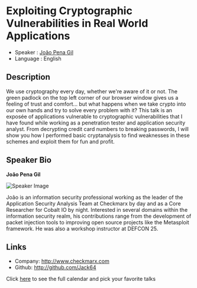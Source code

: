 Exploiting Cryptographic Vulnerabilities in Real World Applications
========================

* Speaker   : [João Pena Gil](https://pixels.camp/Jack64)
* Language  : English

Description
-----------

We use cryptography every day, whether we're aware of it or not. The green padlock on the top left corner of our
browser window gives us a feeling of trust and comfort... but what happens when we take crypto into our own hands
and try to solve every problem with it? This talk is an exposée of applications vulnerable to cryptographic 
vulnerabilities that I have found while working as a penetration tester and application security analyst. 
From decrypting credit card numbers to breaking passwords, I will show you how I performed basic cryptanalysis
to find weaknesses in these schemes and exploit them for fun and profit.

Speaker Bio
-----------

**João Pena Gil**

![Speaker Image](https://avatars0.githubusercontent.com/u/11641285?v=4&s=460)

João is an information security professional working as the leader of the Application Security Analysis Team at
Checkmarx by day and as a Core Researcher for Cobalt IO by night. Interested in several domains within the
information security realm, his contributions range from the development of packet injection tools to improving
open source projects like the Metasploit framework. He was also a workshop instructor at DEFCON 25.

Links
-----

* Company: http://www.checkmarx.com
* Github: http://github.com/Jack64

Click [here][1] to see the full calendar and pick your favorite talks

[1]: https://pixels.camp/schedule/
